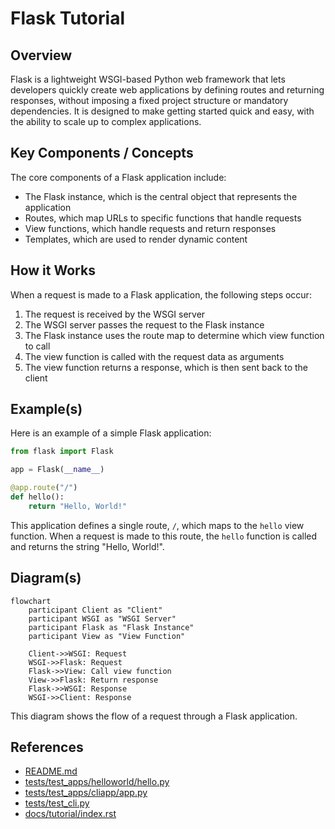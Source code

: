 # Flask Tutorial
## Overview
Flask is a lightweight WSGI-based Python web framework that lets developers quickly create web applications by defining routes and returning responses, without imposing a fixed project structure or mandatory dependencies. It is designed to make getting started quick and easy, with the ability to scale up to complex applications.

## Key Components / Concepts
The core components of a Flask application include:
* The Flask instance, which is the central object that represents the application
* Routes, which map URLs to specific functions that handle requests
* View functions, which handle requests and return responses
* Templates, which are used to render dynamic content

## How it Works
When a request is made to a Flask application, the following steps occur:
1. The request is received by the WSGI server
2. The WSGI server passes the request to the Flask instance
3. The Flask instance uses the route map to determine which view function to call
4. The view function is called with the request data as arguments
5. The view function returns a response, which is then sent back to the client

## Example(s)
Here is an example of a simple Flask application:
```python
from flask import Flask

app = Flask(__name__)

@app.route("/")
def hello():
    return "Hello, World!"
```
This application defines a single route, `/`, which maps to the `hello` view function. When a request is made to this route, the `hello` function is called and returns the string "Hello, World!".

## Diagram(s)
```mermaid
flowchart
    participant Client as "Client"
    participant WSGI as "WSGI Server"
    participant Flask as "Flask Instance"
    participant View as "View Function"

    Client->>WSGI: Request
    WSGI->>Flask: Request
    Flask->>View: Call view function
    View->>Flask: Return response
    Flask->>WSGI: Response
    WSGI->>Client: Response
```
This diagram shows the flow of a request through a Flask application.

## References
* [README.md](README.md)
* [tests/test_apps/helloworld/hello.py](tests/test_apps/helloworld/hello.py)
* [tests/test_apps/cliapp/app.py](tests/test_apps/cliapp/app.py)
* [tests/test_cli.py](tests/test_cli.py)
* [docs/tutorial/index.rst](docs/tutorial/index.rst)